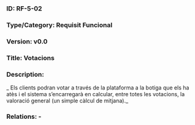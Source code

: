 ### ID: RF-5-02
### Type/Category: Requisit Funcional
### Version: v0.0
### Title: Votacions
### Description:
_ Els clients podran votar a través de la plataforma a la botiga que els ha atès i el sistema s’encarregarà en calcular, entre totes les votacions, la valoració general (un simple càlcul de mitjana)._
### Relations: -
